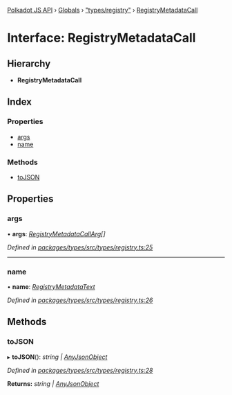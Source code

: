 [Polkadot JS API](../README.md) › [Globals](../globals.md) › ["types/registry"](../modules/_types_registry_.md) › [RegistryMetadataCall](_types_registry_.registrymetadatacall.md)

# Interface: RegistryMetadataCall

## Hierarchy

* **RegistryMetadataCall**

## Index

### Properties

* [args](_types_registry_.registrymetadatacall.md#args)
* [name](_types_registry_.registrymetadatacall.md#name)

### Methods

* [toJSON](_types_registry_.registrymetadatacall.md#tojson)

## Properties

###  args

• **args**: *[RegistryMetadataCallArg](_types_registry_.registrymetadatacallarg.md)[]*

*Defined in [packages/types/src/types/registry.ts:25](https://github.com/polkadot-js/api/blob/cc5b5c81c9/packages/types/src/types/registry.ts#L25)*

___

###  name

• **name**: *[RegistryMetadataText](_types_registry_.registrymetadatatext.md)*

*Defined in [packages/types/src/types/registry.ts:26](https://github.com/polkadot-js/api/blob/cc5b5c81c9/packages/types/src/types/registry.ts#L26)*

## Methods

###  toJSON

▸ **toJSON**(): *string | [AnyJsonObject](_types_helpers_.anyjsonobject.md)*

*Defined in [packages/types/src/types/registry.ts:28](https://github.com/polkadot-js/api/blob/cc5b5c81c9/packages/types/src/types/registry.ts#L28)*

**Returns:** *string | [AnyJsonObject](_types_helpers_.anyjsonobject.md)*
